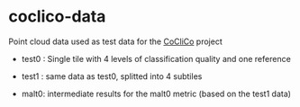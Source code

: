 # coclico-data
Point cloud data used as test data for the [CoCliCo](https://github.com/IGNF/coclico) project

* test0 : Single tile with 4 levels of classification quality and one reference

* test1 : same data as test0, splitted into 4 subtiles

* malt0: intermediate results for the malt0 metric (based on the test1 data)
